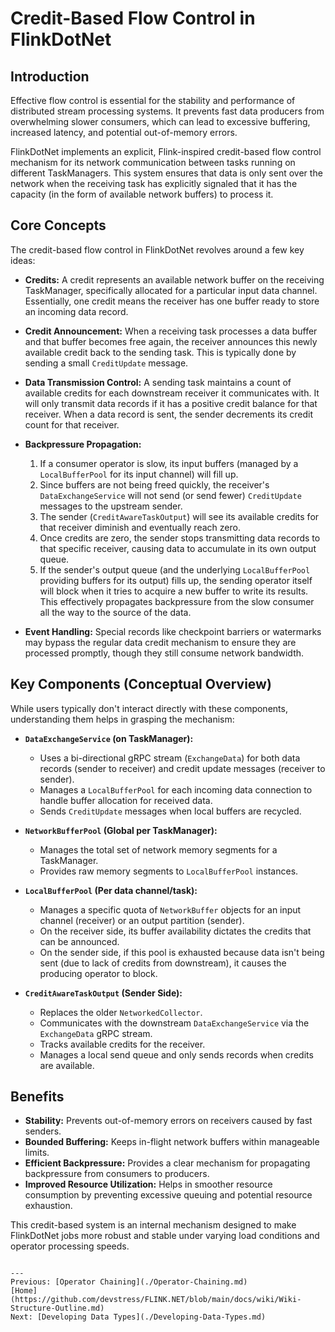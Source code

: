 # Credit-Based Flow Control in FlinkDotNet

## Introduction

Effective flow control is essential for the stability and performance of distributed stream processing systems. It prevents fast data producers from overwhelming slower consumers, which can lead to excessive buffering, increased latency, and potential out-of-memory errors.

FlinkDotNet implements an explicit, Flink-inspired credit-based flow control mechanism for its network communication between tasks running on different TaskManagers. This system ensures that data is only sent over the network when the receiving task has explicitly signaled that it has the capacity (in the form of available network buffers) to process it.

## Core Concepts

The credit-based flow control in FlinkDotNet revolves around a few key ideas:

*   **Credits:** A credit represents an available network buffer on the receiving TaskManager, specifically allocated for a particular input data channel. Essentially, one credit means the receiver has one buffer ready to store an incoming data record.

*   **Credit Announcement:** When a receiving task processes a data buffer and that buffer becomes free again, the receiver announces this newly available credit back to the sending task. This is typically done by sending a small `CreditUpdate` message.

*   **Data Transmission Control:** A sending task maintains a count of available credits for each downstream receiver it communicates with. It will only transmit data records if it has a positive credit balance for that receiver. When a data record is sent, the sender decrements its credit count for that receiver.

*   **Backpressure Propagation:**
    1.  If a consumer operator is slow, its input buffers (managed by a `LocalBufferPool` for its input channel) will fill up.
    2.  Since buffers are not being freed quickly, the receiver's `DataExchangeService` will not send (or send fewer) `CreditUpdate` messages to the upstream sender.
    3.  The sender (`CreditAwareTaskOutput`) will see its available credits for that receiver diminish and eventually reach zero.
    4.  Once credits are zero, the sender stops transmitting data records to that specific receiver, causing data to accumulate in its own output queue.
    5.  If the sender's output queue (and the underlying `LocalBufferPool` providing buffers for its output) fills up, the sending operator itself will block when it tries to acquire a new buffer to write its results. This effectively propagates backpressure from the slow consumer all the way to the source of the data.

*   **Event Handling:** Special records like checkpoint barriers or watermarks may bypass the regular data credit mechanism to ensure they are processed promptly, though they still consume network bandwidth.

## Key Components (Conceptual Overview)

While users typically don't interact directly with these components, understanding them helps in grasping the mechanism:

*   **`DataExchangeService` (on TaskManager):**
    *   Uses a bi-directional gRPC stream (`ExchangeData`) for both data records (sender to receiver) and credit update messages (receiver to sender).
    *   Manages a `LocalBufferPool` for each incoming data connection to handle buffer allocation for received data.
    *   Sends `CreditUpdate` messages when local buffers are recycled.

*   **`NetworkBufferPool` (Global per TaskManager):**
    *   Manages the total set of network memory segments for a TaskManager.
    *   Provides raw memory segments to `LocalBufferPool` instances.

*   **`LocalBufferPool` (Per data channel/task):**
    *   Manages a specific quota of `NetworkBuffer` objects for an input channel (receiver) or an output partition (sender).
    *   On the receiver side, its buffer availability dictates the credits that can be announced.
    *   On the sender side, if this pool is exhausted because data isn't being sent (due to lack of credits from downstream), it causes the producing operator to block.

*   **`CreditAwareTaskOutput` (Sender Side):**
    *   Replaces the older `NetworkedCollector`.
    *   Communicates with the downstream `DataExchangeService` via the `ExchangeData` gRPC stream.
    *   Tracks available credits for the receiver.
    *   Manages a local send queue and only sends records when credits are available.

## Benefits

*   **Stability:** Prevents out-of-memory errors on receivers caused by fast senders.
*   **Bounded Buffering:** Keeps in-flight network buffers within manageable limits.
*   **Efficient Backpressure:** Provides a clear mechanism for propagating backpressure from consumers to producers.
*   **Improved Resource Utilization:** Helps in smoother resource consumption by preventing excessive queuing and potential resource exhaustion.

This credit-based system is an internal mechanism designed to make FlinkDotNet jobs more robust and stable under varying load conditions and operator processing speeds.
```

---
Previous: [Operator Chaining](./Operator-Chaining.md)
[Home](https://github.com/devstress/FLINK.NET/blob/main/docs/wiki/Wiki-Structure-Outline.md)
Next: [Developing Data Types](./Developing-Data-Types.md)
